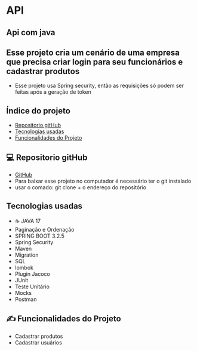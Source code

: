 # API

## Api com java 

## Esse projeto cria um cenário de uma empresa que precisa criar login para seu funcionários e cadastrar produtos
- Esse projeto usa Spring security, então as requisições só podem ser feitas após a geração de token

## Índice do projeto 

- <a href="#repositorio">Repositorio gitHub</a>
- <a href="#tecnologias">Tecnologias usadas</a>
- <a href="#funcionalidades">Funcionalidades do Projeto</a>

##  💻 Repositorio gitHub

- <a href="https://github.com/alex24-dev/api"> GitHub</a>
- Para baixar esse projeto no computador é necessário ter o git instalado
- usar o comado: git clone + o endereço do repositório

## Tecnologias usadas
- ☕ JAVA 17
- Paginação e Ordenação
- SPRING BOOT 3.2.5
- Spring Security
- Maven
- Migration
- SQL
- lombok
- Plugin Jacoco
- JUnit
- Teste Unitário
- Mocks
- Postman

## ✍ Funcionalidades do Projeto

- Cadastrar produtos
- Cadastrar usuários


